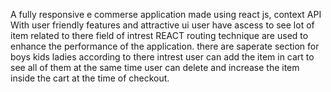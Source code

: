A fully responsive e commerse application made using react js, context API 
<br>
With user friendly features and attractive ui user have ascess to see lot of item related to there field of intrest
REACT routing technique are used to enhance the performance of the application.
there are saperate section for boys kids ladies according to there intrest
user can add the item in cart to see all of them at the same time user can delete and increase the item inside the cart at the time of checkout.







